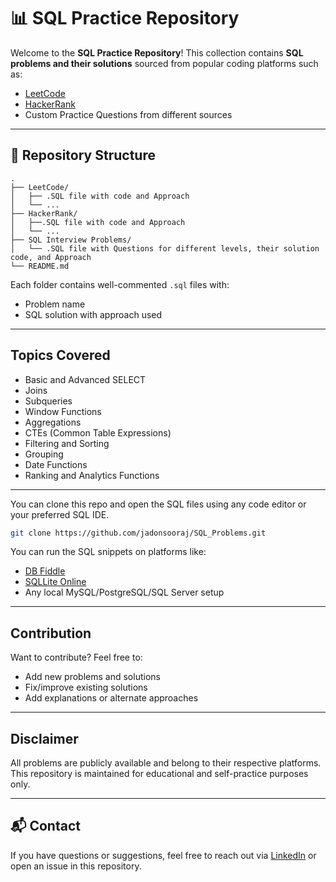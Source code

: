 # 📊 SQL Practice Repository

Welcome to the **SQL Practice Repository**! This collection contains **SQL problems and their solutions** sourced from popular coding platforms such as:

- [LeetCode](https://leetcode.com)
- [HackerRank](https://www.hackerrank.com)
- Custom Practice Questions from different sources

---

## 📁 Repository Structure

```plaintext
.
├── LeetCode/
│   ├── .SQL file with code and Approach
│   └── ...
├── HackerRank/
│   ├──.SQL file with code and Approach
│   └── ...
├── SQL Interview Problems/
│   └── .SQL file with Questions for different levels, their solution code, and Approach
└── README.md
```

Each folder contains well-commented `.sql` files with:
- Problem name
- SQL solution with approach used

---

##  Topics Covered
- Basic and Advanced SELECT
- Joins  
- Subqueries  
- Window Functions  
- Aggregations  
- CTEs (Common Table Expressions)  
- Filtering and Sorting  
- Grouping  
- Date Functions  
- Ranking and Analytics Functions

---


You can clone this repo and open the SQL files using any code editor or your preferred SQL IDE.

```bash
git clone https://github.com/jadonsooraj/SQL_Problems.git
```

You can run the SQL snippets on platforms like:
- [DB Fiddle](https://www.db-fiddle.com/)
- [SQLLite Online](https://sqliteonline.com/)
- Any local MySQL/PostgreSQL/SQL Server setup

---

## Contribution

Want to contribute? Feel free to:
- Add new problems and solutions
- Fix/improve existing solutions
- Add explanations or alternate approaches

---

##  Disclaimer

All problems are publicly available and belong to their respective platforms. This repository is maintained for educational and self-practice purposes only.

---

## 📬 Contact

If you have questions or suggestions, feel free to reach out via [LinkedIn]([https://www.linkedin.com/in/yourprofile](https://www.linkedin.com/in/sooraj-jadon-94a9b3120/)) or open an issue in this repository.

